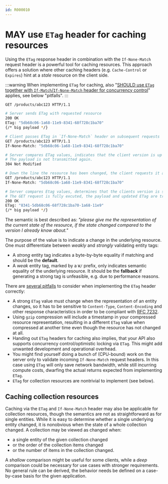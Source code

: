 ```yaml
---
id: R000010
---
```


# MAY use `ETag` header for caching resources

Using the `ETag` response header in combination with the `If-None-Match` request header is a powerful tool for caching resources.
This approach offers a solution where other caching headers (e.g. `Cache-Control` or `Expires`) hint at a _stale_ resource on the client side.

:::warning
When implementing `ETag` for caching, also "[SHOULD use `ETag` together with `If-Match`/`If-None-Match` header for concurrency control](@guidelines/R000060)" applies, see below "pitfalls".
:::

```sh
GET /products/abc123 HTTP/1.1

# Server sends ETag with requested resource
200 OK
ETag: "5db68c06-1a68-11e9-8341-68f728c1ba70"
{/* big payload */}

# Client passes ETag in `If-None-Match` header on subsequent requests
GET /products/abc123 HTTP/1.1
If-None-Match: "5db68c06-1a68-11e9-8341-68f728c1ba70"

# Server compares ETag values, indicates that the client version is up to date.
# The payload is not transmitted again.
304 Not Modified

# Down the line the resource has been changed, the client requests it again
GET /products/abc123 HTTP/1.1
If-None-Match: "5db68c06-1a68-11e9-8341-68f728c1ba70"

# Server compares Etag values, determines that the clients version is stale.
# The GET request is fully excuted, the payload and updated ETag are transmitted.
200 OK
ETag: "8341-5db68c06-68f728c1ba70-1a68-11e9"
{/* big payload */}
```

The semantic is best described as: _"please give me the representation of the current state of the resource, if the state changed compared to the version I already know about."_

The purpose of the value is to indicate a change in the underlying resource.
One must differentiate between _weakly_ and _strongly_ validating entity tags:

- A _strong_ entity tag indicates a byte-by-byte equality if matching and should be the **default**.
- A _weak_ entity tag, marked by a `W/` prefix, only indicates semantic equality of the underlying resource. It should be the **fallback** if generating a strong tag is unfeasible, e.g. due to performance reasons.

There are [several pitfalls](https://www.mnot.net/blog/2007/08/07/etags) to consider when implementing the `ETag` header correctly:

- A strong `ETag` value must change when the representation of an entity changes, so it has to be sensitive to `Content-Type`, `Content-Encoding` and other response characteristics in order to be compliant with [RFC 7232](https://tools.ietf.org/html/rfc7232#section-2.3).
- Using `gzip` compression will include a timestamp in your compressed resource representation, resulting in a different `ETag` value when compressed at another time even though the resource has not changed at all.
- Handing out `ETag` headers for caching also implies, that your API also supports concurrency control/optimistic locking via `ETag`. This might add unwanted development and operational overhead.
- You might find yourself doing a bunch of (CPU-bound) work on the server only to validate incoming `If-None-Match` request headers. In this case using `ETag` will only save network bandwidth, while still incurring compute costs, dwarfing the actual returns expected from implementing `ETag`.
- `ETag` for collection resources are nontrivial to implement (see below).

## Caching collection resources

Caching via the `ETag` and `If-None-Match` header may also be applicable for collection resources, though the semantics are not as straightforward as for single entities.
While it is easy to determine whether a single underlying entity changed, it is nonobvious when the state of a whole collection changed.
A collection may be viewed as changed when:

- a single entity of the given collection changed
- or the order of the collection items changed
- or the number of items in the collection changed.

A _shallow_ comparison might be useful for some clients, while a _deep_ comparison could be necessary for use cases with stronger requirements.
No general rule can be derived, the behavior needs be defined on a case-by-case basis for the given application.
